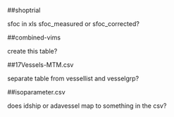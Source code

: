 ##shoptrial

sfoc in xls sfoc_measured or sfoc_corrected?

##combined-vims

create this table?

##17Vessels-MTM.csv

separate table from vessellist and vesselgrp?

##isoparameter.csv

does idship or adavessel map to something in the csv?

